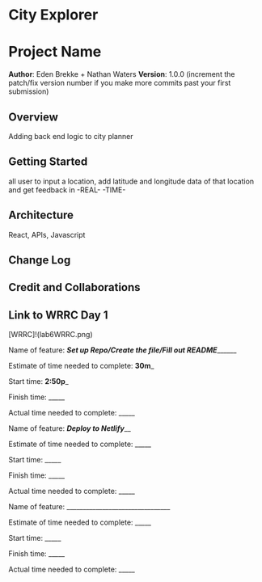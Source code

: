# City Explorer 

# Project Name

**Author**: Eden Brekke + Nathan Waters 
**Version**: 1.0.0 (increment the patch/fix version number if you make more commits past your first submission)

## Overview
Adding back end logic to city planner 

## Getting Started
all user to input a location, add latitude and longitude data of that location and get feedback in -REAL- -TIME-

## Architecture
React, APIs, Javascript

## Change Log
<!-- Use this area to document the iterative changes made to your application as each feature is successfully implemented. Use time stamps. Here's an example:

01-01-2001 4:59pm - Application now has a fully-functional express server, with a GET route for the location resource. -->

## Credit and Collaborations
<!-- Give credit (and a link) to other people or resources that helped you build this application. -->

## Link to WRRC Day 1 
[WRRC]!(lab6WRRC.png)

Name of feature: _____________Set up Repo/Create the file/Fill out README___________________

Estimate of time needed to complete: __30m___

Start time: __2:50p___

Finish time: _____

Actual time needed to complete: _____


Name of feature: _______________Deploy to Netlify_________________

Estimate of time needed to complete: _____

Start time: _____

Finish time: _____

Actual time needed to complete: _____

Name of feature: ________________________________

Estimate of time needed to complete: _____

Start time: _____

Finish time: _____

Actual time needed to complete: _____
